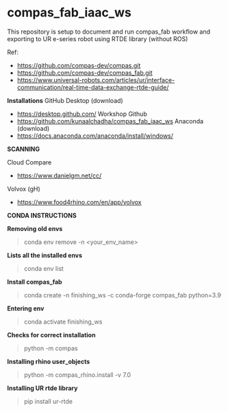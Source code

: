 # compas_fab_iaac_ws
This repository is setup to document and run compas_fab workflow and exporting to UR e-series robot using RTDE library (without ROS)

Ref:
- https://github.com/compas-dev/compas.git
- https://github.com/compas-dev/compas_fab.git
- https://www.universal-robots.com/articles/ur/interface-communication/real-time-data-exchange-rtde-guide/



**Installations**
GitHub Desktop (download)
- https://desktop.github.com/
Workshop Github
- https://github.com/kunaalchadha/compas_fab_iaac_ws
Anaconda (download)
- https://docs.anaconda.com/anaconda/install/windows/

**SCANNING**

Cloud Compare 

- https://www.danielgm.net/cc/

Volvox (gH)

- https://www.food4rhino.com/en/app/volvox




**CONDA INSTRUCTIONS**

**Removing old envs**
>conda env remove -n <your_env_name>


**Lists all the installed envs**
>conda env list

**Install compas_fab**
>conda create -n finishing_ws -c conda-forge compas_fab python=3.9
 
**Entering env**
>conda activate finishing_ws
 
**Checks for correct installation**
>python -m compas

**Installing rhino user_objects**
>python -m compas_rhino.install -v 7.0

**Installing UR rtde library**
>pip install ur-rtde
